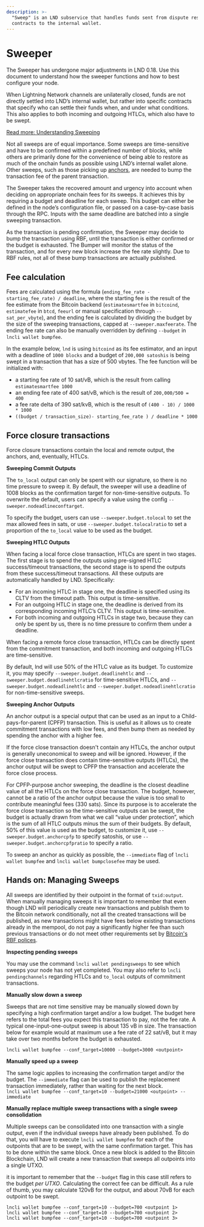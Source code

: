 ```yaml
---
description: >-
  "Sweep" is an LND subservice that handles funds sent from dispute resolution
  contracts to the internal wallet.
---
```


# Sweeper

The Sweeper has undergone major adjustments in LND 0.18. Use this document to understand how the sweeper functions and how to best configure your node.

When Lightning Network channels are unilaterally closed, funds are not directly settled into LND’s internal wallet, but rather into specific contracts that specify who can settle their funds when, and under what conditions. This also applies to both incoming and outgoing HTLCs, which also have to be swept.

[Read more: Understanding Sweeping](../../the-lightning-network/payment-channels/understanding-sweeping.md)

Not all sweeps are of equal importance. Some sweeps are time-sensitive and have to be confirmed within a predefined number of blocks, while others are primarily done for the convenience of being able to restore as much of the onchain funds as possible using LND’s internal wallet alone. Other sweeps, such as those picking up [anchors](../../the-lightning-network/taproot-assets/glossary.md), are needed to bump the transaction fee of the parent transaction.

The Sweeper takes the recovered amount and urgency into account when deciding on appropriate onchain fees for its sweeps. It achieves this by requiring a budget and deadline for each sweep. This budget can either be defined in the node’s configuration file, or passed on a case-by-case basis through the RPC. Inputs with the same deadline are batched into a single sweeping transaction.

As the transaction is pending confirmation, the Sweeper may decide to bump the transaction using RBF, until the transaction is either confirmed or the budget is exhausted. The Bumper will monitor the status of the transaction, and for every new block increase the fee rate slightly. Due to RBF rules, not all of these bump transactions are actually published.

## Fee calculation <a href="#docs-internal-guid-8bb56e57-7fff-76e2-85d5-d3e537c4f876" id="docs-internal-guid-8bb56e57-7fff-76e2-85d5-d3e537c4f876"></a>

Fees are calculated using the formula  (`ending_fee_rate - starting_fee_rate) / deadline`, where the starting fee is the result of the fee estimate from the Bitcoin backend (`estimatesmartfee` in `bitcoind`, `estimatefee` in `btcd`, `feeurl` or manual specification through `--sat_per_vbyte`), and the ending fee is calculated by dividing the budget by the size of the sweeping transactions, capped at `--sweeper.maxfeerate`. The ending fee rate can also be manually overridden by defining `--budget` in `lncli wallet bumpfee`.

In the example below, `lnd` is using `bitcoind` as its fee estimator, and an input with a deadline of `1000 blocks` and a budget of `200,000 satoshis` is being swept in a transaction that has a size of 500 vbytes. The fee function will be initialized with:

* a starting fee rate of 10 sat/vB, which is the result from calling `estimatesmartfee 1000`
* an ending fee rate of 400 sat/vB, which is the result of `200,000/500 = 400`
* a fee rate delta of 390 sat/kvB, which is the result of `(400 - 10) / 1000 * 1000`
* `((budget / transaction_size)- starting_fee_rate ) / deadline * 1000`

## Force closure transactions <a href="#docs-internal-guid-820be7f3-7fff-4168-7f1a-05cc7de8d03a" id="docs-internal-guid-820be7f3-7fff-4168-7f1a-05cc7de8d03a"></a>

Force closure transactions contain the local and remote output, the anchors, and, eventually, HTLCs.

**Sweeping Commit Outputs**

The `to_local` output can only be spent with our signature, so there is no time pressure to sweep it. By default, the sweeper will use a deadline of 1008 blocks as the confirmation target for non-time-sensitive outputs. To overwrite the default, users can specify a value using the config `--sweeper.nodeadlineconftarget`.

To specify the budget, users can use `--sweeper.budget.tolocal` to set the max allowed fees in sats, or use `--sweeper.budget.tolocalratio` to set a proportion of the `to_local` value to be used as the budget.

**Sweeping HTLC Outputs**

When facing a local force close transaction, HTLCs are spent in two stages. The first stage is to spend the outputs using pre-signed HTLC success/timeout transactions, the second stage is to spend the outputs from these success/timeout transactions. All these outputs are automatically handled by LND. Specifically:

* For an incoming HTLC in stage one, the deadline is specified using its CLTV from the timeout path. This output is time-sensitive.
* For an outgoing HTLC in stage one, the deadline is derived from its corresponding incoming HTLC’s CLTV. This output is time-sensitive.
* For both incoming and outgoing HTLCs in stage two, because they can only be spent by us, there is no time pressure to confirm them under a deadline.

When facing a remote force close transaction, HTLCs can be directly spent from the commitment transaction, and both incoming and outgoing HTLCs are time-sensitive.

By default, lnd will use 50% of the HTLC value as its budget. To customize it, you may specify `--sweeper.budget.deadlinehtlc` and `--sweeper.budget.deadlinehtlcratio` for time-sensitive HTLCs, and `--sweeper.budget.nodeadlinehtlc` and `--sweeper.budget.nodeadlinehtlcratio` for non-time-sensitive sweeps.

**Sweeping Anchor Outputs**

An anchor output is a special output that can be used as an input to a Child-pays-for-parent (CPFP) transaction. This is useful as it allows us to create commitment transactions with low fees, and then bump them as needed by spending the anchor with a higher fee.

If the force close transaction doesn't contain any HTLCs, the anchor output is generally uneconomical to sweep and will be ignored. However, if the force close transaction does contain time-sensitive outputs (HTLCs), the anchor output will be swept to CPFP the transaction and accelerate the force close process.

For CPFP-purpose anchor sweeping, the deadline is the closest deadline value of all the HTLCs on the force close transaction. The budget, however, cannot be a ratio of the anchor output because the value is too small to contribute meaningful fees (330 sats). Since its purpose is to accelerate the force close transaction so the time-sensitive outputs can be swept, the budget is actually drawn from what we call “value under protection”, which is the sum of all HTLC outputs minus the sum of their budgets. By default, 50% of this value is used as the budget, to customize it, use `--sweeper.budget.anchorcpfp` to specify satoshis, or use `--sweeper.budget.anchorcpfpratio` to specify a ratio.

To sweep an anchor as quickly as possible, the `--immediate` flag of `lncli wallet bumpfee` and `lncli wallet bumpclosefee` may be used.

## Hands on: Managing Sweeps

All sweeps are identified by their outpoint in the format of `txid:output`. When manually managing sweeps it is important to remember that even though LND will periodically create new transactions and publish them to the Bitcoin network conditionally, not all the created transactions will be published, as new transactions might have fees below existing transactions already in the mempool, do not pay a significantly higher fee than such previous transactions or do not meet other requirements set by [Bitcoin's RBF polices](https://github.com/bitcoin/bips/blob/master/bip-0125.mediawiki).

**Inspecting pending sweeps**

You may use the command `lncli wallet pendingsweeps` to see which sweeps your node has not yet completed. You may also refer to `lncli pendingchannels` regarding HTLCs and `to_local` outputs of commitment transactions.

**Manually slow down  a sweep**

Sweeps that are not time sensitive may be manually slowed down by specifying a high confirmation target and/or a low budget. The budget here refers to the total fees you expect this transaction to pay, not the fee rate. A typical one-input-one-output sweep is about 135 vB in size. The transaction below for example would at maximum use a fee rate of 22 sat/vB, but it may take over two months before the budget is exhausted.

`lncli wallet bumpfee --conf_target=10000 --budget=3000 <outpoint>`

**Manually speed up a sweep**

The same logic applies to increasing the confirmation target and/or the budget. The `--immediate` flag can be used to publish the replacement transaction immediately, rather than waiting for the next block.\
`lncli wallet bumpfee --conf_target=10 --budget=21000 <outpoint> --immediate`

**Manually replace multiple sweep transactions with a single sweep consolidation**

Multiple sweeps can be consolidated into one transaction with a single output, even if the individual sweeps have already been published. To do that, you will have to execute `lncli wallet bumpfee` for each of the outpoints that are to be swept, with the same confirmation target. This has to be done within the same block. Once a new block is added to the Bitcoin Blockchain, LND will create a new transaction that sweeps all outpoints into a single UTXO.

it is important to remember that the `--budget` flag in this case still refers to the budget _per UTXO_. Calculating the correct fee can be difficult. As a rule of thumb, you may calculate 120vB for the output, and about 70vB for each outpoint to be swept.

`lncli wallet bumpfee --conf_target=10 --budget=700 <outpoint 1>`\
`lncli wallet bumpfee --conf_target=10 --budget=700 <outpoint 2>`\
`lncli wallet bumpfee --conf_target=10 --budget=700 <outpoint 3>`
